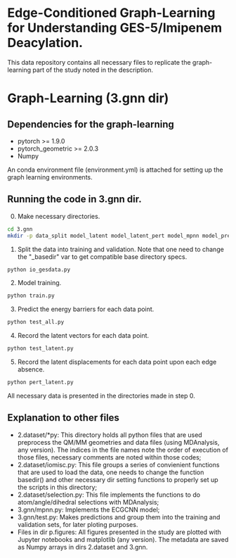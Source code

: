 # Edge-Conditioned Graph-Learning for Understanding GES-5/Imipenem Deacylation.
This data repository contains all necessary files to replicate the graph-learning part of the study noted in the description.

# Graph-Learning (3.gnn dir)

## Dependencies for the graph-learning
- pytorch >= 1.9.0
- pytorch_geometric >= 2.0.3
- Numpy

An conda environment file (environment.yml) is attached for setting up the graph learning environments.

## Running the code in 3.gnn dir.

0. Make necessary directories.
```bash
cd 3.gnn
mkdir -p data_split model_latent model_latent_pert model_mpnn model_pred
```

1. Split the data into training and validation.
Note that one need to change the "_basedir" var to get compatible base directory specs.
```bash
python io_gesdata.py
```

2. Model training.
```bash
python train.py
```

3. Predict the energy barriers for each data point.
```bash
python test_all.py
```

4. Record the latent vectors for each data point.
```bash
python test_latent.py
```

5. Record the latent displacements for each data point upon each edge absence.
```bash
python pert_latent.py
```

All necessary data is presented in the directories made in step 0.

## Explanation to other files
- 2.dataset/*py: This directory holds all python files that are used preprocess the QM/MM geometries and data files (using MDAnalysis, any version). The indices in the file names note the order of execution of those files, necessary comments are noted within those codes;
- 2.dataset/iomisc.py: This file groups a series of convienient functions that are used to load the data, one needs to change the function basedir() and other necessary dir setting functions to properly set up the scripts in this directory;
- 2.dataset/selection.py: This file implements the functions to do atom/angle/dihedral selections with MDAnalysis;
- 3.gnn/mpnn.py: Implements the ECGCNN model;
- 3.gnn/test.py: Makes predictions and group them into the training and validation sets, for later ploting purposes.  
- Files in dir p.figures: All figures presented in the study are plotted with Jupyter notebooks and matplotlib (any version). The metadata are saved as Numpy arrays in dirs 2.dataset and 3.gnn.
